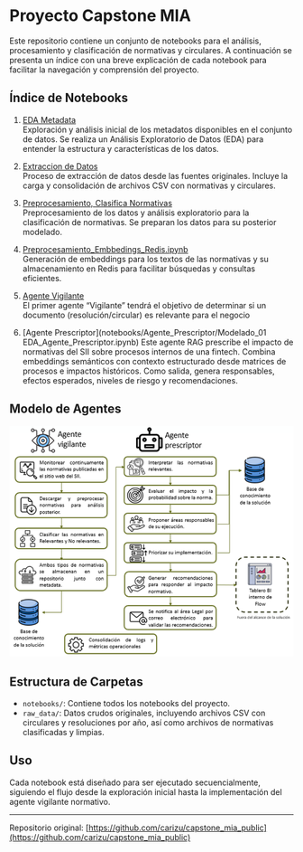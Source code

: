 # Proyecto Capstone MIA

Este repositorio contiene un conjunto de notebooks para el análisis, procesamiento y clasificación de normativas y circulares. A continuación se presenta un índice con una breve explicación de cada notebook para facilitar la navegación y comprensión del proyecto.

## Índice de Notebooks

1. [EDA Metadata](notebooks/01_EDA_Metadata.ipynb)  
   Exploración y análisis inicial de los metadatos disponibles en el conjunto de datos. Se realiza un Análisis Exploratorio de Datos (EDA) para entender la estructura y características de los datos.

2. [Extraccion de Datos](notebooks/02_Extraccion_Datos.ipynb)  
   Proceso de extracción de datos desde las fuentes originales. Incluye la carga y consolidación de archivos CSV con normativas y circulares.

3. [Preprocesamiento, Clasifica Normativas](notebooks/03_Preprocesamiento_EDA_Clasifica_Normativas.ipynb)  
   Preprocesamiento de los datos y análisis exploratorio para la clasificación de normativas. Se preparan los datos para su posterior modelado.

4. [Preprocesamiento_Embbedings_Redis.ipynb](notebooks/04_Preprocesamiento_Embbedings_Redis.ipynb)  
   Generación de embeddings para los textos de las normativas y su almacenamiento en Redis para facilitar búsquedas y consultas eficientes.

5. [Agente Vigilante](notebooks/Agente_Vigilante/Modelado_AgenteVigilante.ipynb)  
  El primer agente “Vigilante” tendrá el objetivo de determinar si un documento (resolución/circular) es relevante para el negocio 

6. [Agente Prescriptor](notebooks/Agente_Prescriptor/Modelado_01 EDA_Agente_Prescriptor.ipynb)
   Este agente RAG prescribe el impacto de normativas del SII sobre procesos internos de una fintech. Combina embeddings semánticos con contexto estructurado desde matrices de procesos e impactos históricos. Como salida, genera responsables, efectos esperados, niveles de riesgo y recomendaciones.
   
## Modelo de Agentes

![Modelo Agentes](img/Modelo.png)


## Estructura de Carpetas

- `notebooks/`: Contiene todos los notebooks del proyecto.
- `raw_data/`: Datos crudos originales, incluyendo archivos CSV con circulares y resoluciones por año, así como archivos de normativas clasificadas y limpias.

## Uso

Cada notebook está diseñado para ser ejecutado secuencialmente, siguiendo el flujo desde la exploración inicial hasta la implementación del agente vigilante normativo.

---

Repositorio original: [https://github.com/carizu/capstone_mia_public](https://github.com/carizu/capstone_mia_public)
